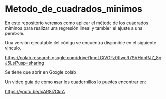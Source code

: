# Metodo_de_cuadrados_minimos
En este repositorio veremos como aplicar el método de los cuadrados míminos para realizar una regresión lineal y tambien el ajuste a una parabola.

Una versión ejecutable del código se encuentra disponible en el siguiente vinculo.

https://colab.research.google.com/drive/1moLGiVGPz0tIwcR7SVHdnRJZ_8gJ5Lsl?usp=sharing

Se tiene que abrir en Google colab

Un video guía de como usar los cuadernillos lo puedes encontrar en:

https://youtu.be/IxAR8lZCkrA
